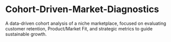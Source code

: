 # Cohort-Driven-Market-Diagnostics
A data-driven cohort analysis of a niche marketplace, focused on evaluating customer retention, Product/Market Fit, and strategic metrics to guide sustainable growth.

